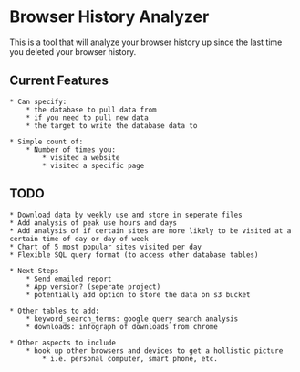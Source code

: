 # Browser History Analyzer

This is a tool that will analyze your browser history up since the last time you deleted your browser history.

## Current Features
    * Can specify:
        * the database to pull data from
        * if you need to pull new data
        * the target to write the database data to

    * Simple count of:
        * Number of times you:
            * visited a website
            * visited a specific page

## TODO
    * Download data by weekly use and store in seperate files
    * Add analysis of peak use hours and days
    * Add analysis of if certain sites are more likely to be visited at a certain time of day or day of week
    * Chart of 5 most popular sites visited per day
    * Flexible SQL query format (to access other database tables)

    * Next Steps
        * Send emailed report
        * App version? (seperate project)
        * potentially add option to store the data on s3 bucket

    * Other tables to add:
        * keyword_search_terms: google query search analysis
        * downloads: infograph of downloads from chrome

    * Other aspects to include
        * hook up other browsers and devices to get a hollistic picture
            * i.e. personal computer, smart phone, etc.

